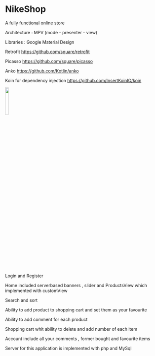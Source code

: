 # NikeShop
A fully functional online store 


Architecture : 
MPV (mode - presenter - view)

Libraries :
Google Material Design

Retrofit https://github.com/square/retrofit

Picasso https://github.com/square/picasso

Anko https://github.com/Kotlin/anko

Koin for dependency injection https://github.com/InsertKoinIO/koin

<img src="https://github.com/Arefyazdkhasti/NikeShop/blob/master/Sample/login.png" width="15%"></img>

Login and Register

Home included serverbased banners , slider and ProductsView  which implemented with customView 

Search and sort

Ability to add product to shopping cart and set them as your favourite

Ability to add comment for each product

Shopping cart whit ability to delete and add number of each item 

Account include all your comments , former bought and favourite items

Server for this application is implemented with php and MySql 
